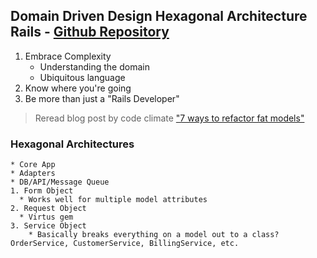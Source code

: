 ## Domain Driven Design Hexagonal Architecture Rails - [Github Repository](https://github.com/dwhelan/hex-ddd)
  1. Embrace Complexity
     * Understanding the domain
     * Ubiquitous language
  2. Know where you're going
  3. Be more than just a "Rails Developer"

  > Reread blog post by code climate ["7 ways to refactor fat models"](http://blog.codeclimate.com/blog/2012/10/17/7-ways-to-decompose-fat-activerecord-models/)

  ### Hexagonal Architectures
    * Core App
    * Adapters
    * DB/API/Message Queue
    1. Form Object
      * Works well for multiple model attributes
    2. Request Object
      * Virtus gem
    3. Service Object
        * Basically breaks everything on a model out to a class? OrderService, CustomerService, BillingService, etc.

 
##
